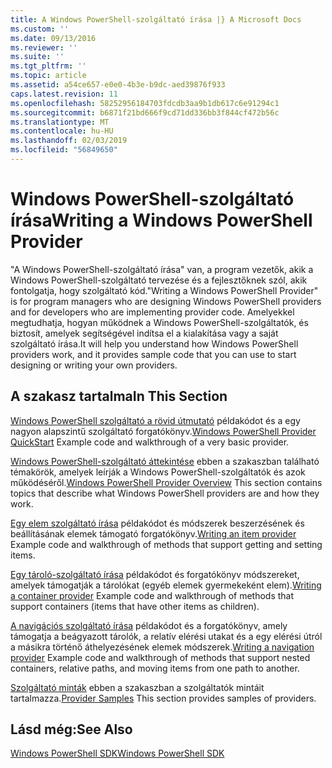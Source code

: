 ```yaml
---
title: A Windows PowerShell-szolgáltató írása |} A Microsoft Docs
ms.custom: ''
ms.date: 09/13/2016
ms.reviewer: ''
ms.suite: ''
ms.tgt_pltfrm: ''
ms.topic: article
ms.assetid: a54ce657-e0e0-4b3e-b9dc-aed39876f933
caps.latest.revision: 11
ms.openlocfilehash: 58252956184703fdcdb3aa9b1db617c6e91294c1
ms.sourcegitcommit: b6871f21bd666f9cd71dd336bb3f844cf472b56c
ms.translationtype: MT
ms.contentlocale: hu-HU
ms.lasthandoff: 02/03/2019
ms.locfileid: "56849650"
---
```

# <a name="writing-a-windows-powershell-provider"></a><span data-ttu-id="ba72d-102">Windows PowerShell-szolgáltató írása</span><span class="sxs-lookup"><span data-stu-id="ba72d-102">Writing a Windows PowerShell Provider</span></span>

<span data-ttu-id="ba72d-103">"A Windows PowerShell-szolgáltató írása" van, a program vezetők, akik a Windows PowerShell-szolgáltató tervezése és a fejlesztőknek szól, akik fontolgatja, hogy szolgáltató kód.</span><span class="sxs-lookup"><span data-stu-id="ba72d-103">"Writing a Windows PowerShell Provider" is for program managers who are designing Windows PowerShell providers and for developers who are implementing provider code.</span></span> <span data-ttu-id="ba72d-104">Amelyekkel megtudhatja, hogyan működnek a Windows PowerShell-szolgáltatók, és biztosít, amelyek segítségével indítsa el a kialakítása vagy a saját szolgáltató írása.</span><span class="sxs-lookup"><span data-stu-id="ba72d-104">It will help you understand how Windows PowerShell providers work, and it provides sample code that you can use to start designing or writing your own providers.</span></span>

## <a name="in-this-section"></a><span data-ttu-id="ba72d-105">A szakasz tartalma</span><span class="sxs-lookup"><span data-stu-id="ba72d-105">In This Section</span></span>

<span data-ttu-id="ba72d-106">[Windows PowerShell szolgáltató a rövid útmutató](./windows-powershell-provider-quickstart.md) példakódot és a egy nagyon alapszintű szolgáltató forgatókönyv.</span><span class="sxs-lookup"><span data-stu-id="ba72d-106">[Windows PowerShell Provider QuickStart](./windows-powershell-provider-quickstart.md) Example code and walkthrough of a very basic provider.</span></span>

<span data-ttu-id="ba72d-107">[Windows PowerShell-szolgáltató áttekintése](./windows-powershell-provider-overview.md) ebben a szakaszban található témakörök, amelyek leírják a Windows PowerShell-szolgáltatók és azok működéséről.</span><span class="sxs-lookup"><span data-stu-id="ba72d-107">[Windows PowerShell Provider Overview](./windows-powershell-provider-overview.md) This section contains topics that describe what Windows PowerShell providers are and how they work.</span></span>

<span data-ttu-id="ba72d-108">[Egy elem szolgáltató írása](./writing-an-item-provider.md) példakódot és módszerek beszerzésének és beállításának elemek támogató forgatókönyv.</span><span class="sxs-lookup"><span data-stu-id="ba72d-108">[Writing an item provider](./writing-an-item-provider.md) Example code and walkthrough of methods that support getting and setting items.</span></span>

<span data-ttu-id="ba72d-109">[Egy tároló-szolgáltató írása](./writing-a-container-provider.md) példakódot és forgatókönyv módszereket, amelyek támogatják a tárolókat (egyéb elemek gyermekeként elem).</span><span class="sxs-lookup"><span data-stu-id="ba72d-109">[Writing a container provider](./writing-a-container-provider.md) Example code and walkthrough of methods that support containers (items that have other items as children).</span></span>

<span data-ttu-id="ba72d-110">[A navigációs szolgáltató írása](./writing-a-navigation-provider.md) példakódot és a forgatókönyv, amely támogatja a beágyazott tárolók, a relatív elérési utakat és a egy elérési útról a másikra történő áthelyezésének elemek módszerek.</span><span class="sxs-lookup"><span data-stu-id="ba72d-110">[Writing a navigation provider](./writing-a-navigation-provider.md) Example code and walkthrough of methods that support nested containers, relative paths, and moving items from one path to another.</span></span>

<span data-ttu-id="ba72d-111">[Szolgáltató minták](./provider-samples.md) ebben a szakaszban a szolgáltatók mintáit tartalmazza.</span><span class="sxs-lookup"><span data-stu-id="ba72d-111">[Provider Samples](./provider-samples.md) This section provides samples of providers.</span></span>

## <a name="see-also"></a><span data-ttu-id="ba72d-112">Lásd még:</span><span class="sxs-lookup"><span data-stu-id="ba72d-112">See Also</span></span>

[<span data-ttu-id="ba72d-113">Windows PowerShell SDK</span><span class="sxs-lookup"><span data-stu-id="ba72d-113">Windows PowerShell SDK</span></span>](../windows-powershell-reference.md)
